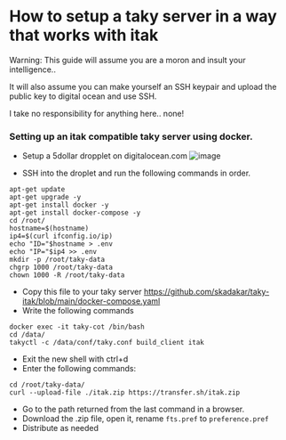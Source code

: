 # How to setup a taky server in a way that works with itak

Warning: This guide will assume you are a moron and insult your intelligence.. 

It will also assume you can make yourself an SSH keypair and upload the public key to digital ocean and use SSH. 

I take no responsibility for anything here.. none!

### Setting up an itak compatible taky server using docker.

* Setup a 5dollar dropplet on digitalocean.com
![image](https://user-images.githubusercontent.com/25975089/162523986-470dbc4b-65dc-44db-a32f-a07b39c645f8.png)

* SSH into the droplet and run the following commands in order.
```
apt-get update
apt-get upgrade -y
apt-get install docker -y
apt-get install docker-compose -y
cd /root/
hostname=$(hostname)
ip4=$(curl ifconfig.io/ip)
echo "ID="$hostname > .env
echo "IP="$ip4 >> .env
mkdir -p /root/taky-data
chgrp 1000 /root/taky-data
chown 1000 -R /root/taky-data
```
* Copy this file to your taky server https://github.com/skadakar/taky-itak/blob/main/docker-compose.yaml
* Write the following commands
```
docker exec -it taky-cot /bin/bash
cd /data/
takyctl -c /data/conf/taky.conf build_client itak
```
* Exit the new shell with ctrl+d
* Enter the following commands:
```
cd /root/taky-data/
curl --upload-file ./itak.zip https://transfer.sh/itak.zip
```

* Go to the path returned from the last command in a browser.
* Download the .zip file, open it, rename `fts.pref` to `preference.pref`
* Distribute as needed
